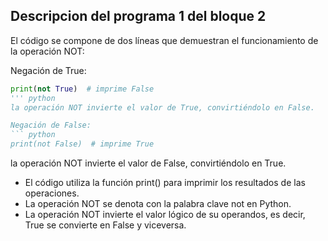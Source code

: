 ## Descripcion del programa 1 del bloque 2
El código se compone de dos líneas que demuestran el funcionamiento de la operación NOT:

Negación de True:
``` python
print(not True)  # imprime False
''' python
la operación NOT invierte el valor de True, convirtiéndolo en False.

Negación de False:
``` python
print(not False)  # imprime True
```
la operación NOT invierte el valor de False, convirtiéndolo en True.

- El código utiliza la función print() para imprimir los resultados de las operaciones.
- La operación NOT se denota con la palabra clave not en Python.
- La operación NOT invierte el valor lógico de su operandos, es decir, True se convierte en False y viceversa.
